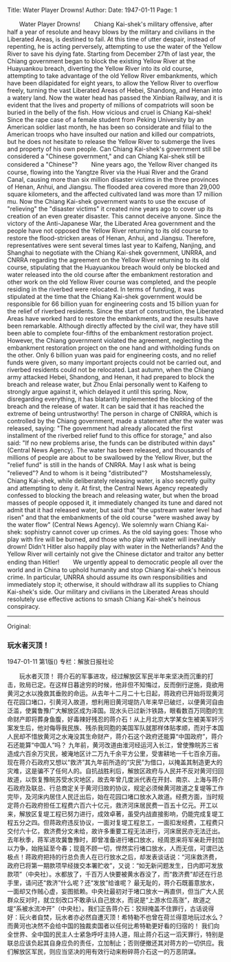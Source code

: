 Title: Water Player Drowns!
Author:
Date: 1947-01-11
Page: 1

　　Water Player Drowns!
　　Chiang Kai-shek's military offensive, after half a year of resolute and heavy blows by the military and civilians in the Liberated Areas, is destined to fail. At this time of utter despair, instead of repenting, he is acting perversely, attempting to use the water of the Yellow River to save his dying fate. Starting from December 27th of last year, the Chiang government began to block the existing Yellow River at the Huayuankou breach, diverting the Yellow River into its old course, attempting to take advantage of the old Yellow River embankments, which have been dilapidated for eight years, to allow the Yellow River to overflow freely, turning the vast Liberated Areas of Hebei, Shandong, and Henan into a watery land. Now the water head has passed the Xinbian Railway, and it is evident that the lives and property of millions of compatriots will soon be buried in the belly of the fish. How vicious and cruel is Chiang Kai-shek! Since the rape case of a female student from Peking University by an American soldier last month, he has been so considerate and filial to the American troops who have insulted our nation and killed our compatriots, but he does not hesitate to release the Yellow River to submerge the lives and property of his own people. Can Chiang Kai-shek's government still be considered a "Chinese government," and can Chiang Kai-shek still be considered a "Chinese"?
　　Nine years ago, the Yellow River changed its course, flowing into the Yangtze River via the Huai River and the Grand Canal, causing more than six million disaster victims in the three provinces of Henan, Anhui, and Jiangsu. The flooded area covered more than 29,000 square kilometers, and the affected cultivated land was more than 17 million mu. Now the Chiang Kai-shek government wants to use the excuse of "relieving" the "disaster victims" it created nine years ago to cover up its creation of an even greater disaster. This cannot deceive anyone. Since the victory of the Anti-Japanese War, the Liberated Area government and the people have not opposed the Yellow River returning to its old course to restore the flood-stricken areas of Henan, Anhui, and Jiangsu. Therefore, representatives were sent several times last year to Kaifeng, Nanjing, and Shanghai to negotiate with the Chiang Kai-shek government, UNRRA, and CNRRA regarding the agreement on the Yellow River returning to its old course, stipulating that the Huayuankou breach would only be blocked and water released into the old course after the embankment restoration and other work on the old Yellow River course was completed, and the people residing in the riverbed were relocated. In terms of funding, it was stipulated at the time that the Chiang Kai-shek government would be responsible for 66 billion yuan for engineering costs and 15 billion yuan for the relief of riverbed residents. Since the start of construction, the Liberated Areas have worked hard to restore the embankments, and the results have been remarkable. Although directly affected by the civil war, they have still been able to complete four-fifths of the embankment restoration project. However, the Chiang government violated the agreement, neglecting the embankment restoration project on the one hand and withholding funds on the other. Only 6 billion yuan was paid for engineering costs, and no relief funds were given, so many important projects could not be carried out, and riverbed residents could not be relocated. Last autumn, when the Chiang army attacked Hebei, Shandong, and Henan, it had prepared to block the breach and release water, but Zhou Enlai personally went to Kaifeng to strongly argue against it, which delayed it until this spring. Now, disregarding everything, it has blatantly implemented the blocking of the breach and the release of water. It can be said that it has reached the extreme of being untrustworthy! The person in charge of CNRRA, which is controlled by the Chiang government, made a statement after the water was released, saying: "The government had already allocated the first installment of the riverbed relief fund to this office for storage," and also said: "If no new problems arise, the funds can be distributed within days" (Central News Agency). The water has been released, and thousands of millions of people are about to be swallowed by the Yellow River, but the "relief fund" is still in the hands of CNRRA. May I ask what is being "relieved"? And to whom is it being "distributed"?
　　Mostshamelessly, Chiang Kai-shek, while deliberately releasing water, is also secretly guilty and attempting to deny it. At first, the Central News Agency repeatedly confessed to blocking the breach and releasing water, but when the broad masses of people opposed it, it immediately changed its tune and dared not admit that it had released water, but said that "the upstream water level had risen" and that the embankments of the old course "were washed away by the water flow" (Central News Agency). We solemnly warn Chiang Kai-shek: sophistry cannot cover up crimes. As the old saying goes: Those who play with fire will be burned, and those who play with water will inevitably drown! Didn't Hitler also happily play with water in the Netherlands? And the Yellow River will certainly not give the Chinese dictator and traitor any better ending than Hitler!
　　We urgently appeal to democratic people all over the world and in China to uphold humanity and stop Chiang Kai-shek's heinous crime. In particular, UNRRA should assume its own responsibilities and immediately stop it; otherwise, it should withdraw all its supplies to Chiang Kai-shek's side. Our military and civilians in the Liberated Areas should resolutely use effective actions to smash Chiang Kai-shek's heinous conspiracy.



<hr /> 

Original: 


### 玩水者灭顶！

1947-01-11
第1版()
专栏：解放日报社论

　　玩水者灭顶！
    蒋介石的军事进攻，经过解放区军民半年来坚决而沉重的打击，败局已定。在这样日暮途穷的时候，他非但不知悔过，反而倒行逆施，竟欲用黄河之水以挽救其垂败的命运。从去年十二月二十七日起，蒋政府已开始将现黄河在花园口堵口，引黄河入故道，想利用旧黄河堤防八年来早已破烂，以便黄河自由泛滥，使冀鲁豫广大解放区成为泽国。现水头已过新汴铁路，眼看数百万同胞的生命财产即将葬身鱼腹，好毒辣好残忍的蒋介石！从上月北京大学某女生被美军奸污案发生后，他对侮辱我民族、残杀我同胞的美国军队就那样体贴孝顺，而对于本国人民却不惜放黄河之水淹没其生命财产，蒋介石这个政府还能算“中国政府”，蒋介石还能算“中国人”吗？
    九年前，黄河改道由淮河经运河入长江，曾使豫皖苏三省造成六百余万灾民，被淹地区计二万九千余平方公里，受害耕地一千七百余万亩。现在蒋介石政府又想以“救济”其九年前所造的“灾民”为借口，以掩盖其制造更大的灾难，这是骗不了任何人的。自抗战胜利后，解放区政府与人民并不反对黄河归回故道，以恢复豫皖苏受水灾地区，故去年曾几度派代表在开封、南京、上海与蒋介石政府及联总、行总商定关于黄河归故的协议，规定必须候黄河故道之复堤等工作完毕，及河床内居住人民迁出后，始在花园口堵口放水入故道。经费方面，当时规定蒋介石政府担任工程费六百六十亿元，救济河床居民费一百五十亿元。开工以来，解放区复堤工程已努力进行，成效卓著，虽受内战直接影响，仍能完成复堤工程五分之四。但蒋政府违反协议，一面对复堤工程怠工，一面扣发经费，工程费只交付六十亿，救济费分文未给，故许多重要工程无法进行，河床居民亦无法迁出。去年秋季，蒋军进攻冀鲁豫时，即曾准备进行堵口放水，经周恩来将军亲赴开封加以力争，始拖延至今春；现竟不顾一切，悍然实行堵口放水，人而无信，可谓已达极点！蒋政府把持的行总负责人在已行放水之后，却发表谈话说：“河床救济费，政府已将第一期款项早经拨交本署贮收”，又说：“如无新问题发生，日内即可发放款项”（中央社）。水都放了，千百万人快要被黄水吞没了，而“救济费”却还在行总手里，请问还“救济”什么呢？还“发放”给谁呢？
    最无耻的，蒋介石既蓄意放水，一面却又作贼心虚，妄图抵赖。中央社最初对于堵口放水一再直供，但当广大人民群众反对时，就立刻改口不敢承认自己放水，而说是“上游水位高涨”，故道之堤“系被水流冲开”（中央社）。我们正告蒋介石：狡辩掩盖不住罪行，古话说得好：玩火者自焚，玩水者亦必然自遭灭顶！希特勒不也曾在荷兰得意地玩过水么？而黄河也决然不会给中国的独裁卖国者以任何比希特勒更好看的归宿的！
    我们向全世界、全中国的民主人士紧急呼吁主持人道，阻止蒋介石这一滔天罪行，特别是联总应该负起其自身应负的责任，立加制止；否则便撤还其对蒋方的一切供应。我们解放区军民，则应当坚决的用有效行动来粉碎蒋介石这一的万恶阴谋。
